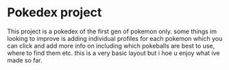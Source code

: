 # Pokedex project
This project is a pokedex of the first gen of pokemon only.
some things im looking to improve is adding individual profiles for each 
pokemon which you can click and add more info on including which 
pokeballs are best to use, where to find them etc.
this is a very basic layout but i hoe u enjoy what ive made so far.

